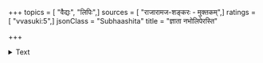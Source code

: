 +++
topics = [ "वैद्यः", "लिपिः",]
sources = [ "राजारामज-शङ्करः - मुक्तकम्",]
ratings = [ "vvasuki:5",]
jsonClass = "Subhaashita"
title = "ज्ञाता नभोलिपेरस्ति"

+++

<details><summary>Text</summary>

ज्ञाता नभोलिपेरस्ति ज्ञाता वारिलिपेरपि ।  
ज्ञाता ब्रह्मलिपेरस्ति ज्ञाता वैद्यलिपेस्तु कः ॥
</details>
